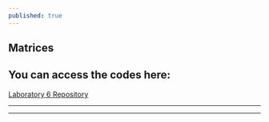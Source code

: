 ```yaml
---
published: true
---
```

## Matrices




## You can access the codes here:

[Laboratory 6 Repository](https://github.com/RovilSurioJr/Laboratory-6)

---
***
